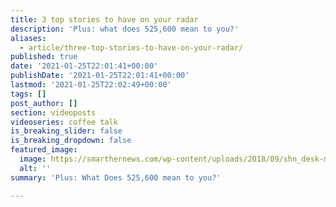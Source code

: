 ```yaml
---
title: 3 top stories to have on your radar
description: 'Plus: what does 525,600 mean to you?'
aliases:
  - article/three-top-stories-to-have-on-your-radar/
published: true
date: '2021-01-25T22:01:41+00:00'
publishDate: '2021-01-25T22:01:41+00:00'
lastmod: '2021-01-25T22:02:49+00:00'
tags: []
post_author: []
section: videoposts
videoseries: coffee talk
is_breaking_slider: false
is_breaking_dropdown: false
featured_image:
  image: https://smarthernews.com/wp-content/uploads/2018/09/shn_desk-min.png
  alt: ''
summary: 'Plus: What Does 525,600 mean to you?'

---
```

